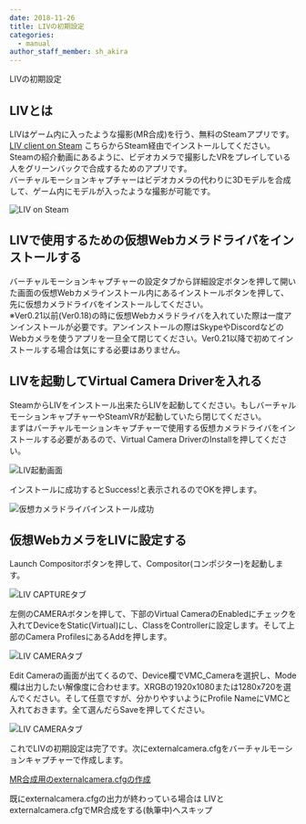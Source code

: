 ```yaml
---
date: 2018-11-26
title: LIVの初期設定
categories:
  - manual
author_staff_member: sh_akira
---
```


LIVの初期設定  

## LIVとは

LIVはゲーム内に入ったような撮影(MR合成)を行う、無料のSteamアプリです。  
[LIV client on Steam](https://store.steampowered.com/app/755540/LIV/) こちらからSteam経由でインストールしてください。  
Steamの紹介動画にあるように、ビデオカメラで撮影したVRをプレイしている人をグリーンバックで合成するためのアプリです。  
バーチャルモーションキャプチャーはビデオカメラの代わりに3Dモデルを合成して、ゲーム内にモデルが入ったような撮影が可能です。  

![LIV on Steam](https://rawcdn.githack.com/sh-akira/VirtualMotionCapture/aec0517c62537398c7c9ea772994ae56c992fd8a/docs/images/manual/3-1.png)
  
## LIVで使用するための仮想Webカメラドライバをインストールする

バーチャルモーションキャプチャーの設定タブから詳細設定ボタンを押して開いた画面の仮想Webカメラインストール内にあるインストールボタンを押して、先に仮想カメラドライバをインストールしてください。  
※Ver0.21以前(Ver0.18)の時に仮想Webカメラドライバを入れていた際は一度アンインストールが必要です。アンインストールの際はSkypeやDiscordなどのWebカメラを使うアプリを一旦全て閉じてください。Ver0.21以降で初めてインストールする場合は気にする必要はありません。

## LIVを起動してVirtual Camera Driverを入れる

SteamからLIVをインストール出来たらLIVを起動してください。もしバーチャルモーションキャプチャーやSteamVRが起動していたら閉じてください。  
まずはバーチャルモーションキャプチャーで使用する仮想カメラドライバをインストールする必要があるので、Virtual Camera DriverのInstallを押してください。

![LIV起動画面](https://rawcdn.githack.com/sh-akira/VirtualMotionCapture/aec0517c62537398c7c9ea772994ae56c992fd8a/docs/images/manual/3-2.png)

インストールに成功するとSuccess!と表示されるのでOKを押します。

![仮想カメラドライバインストール成功](https://rawcdn.githack.com/sh-akira/VirtualMotionCapture/aec0517c62537398c7c9ea772994ae56c992fd8a/docs/images/manual/3-3.png)

## 仮想WebカメラをLIVに設定する

Launch Compositorボタンを押して、Compositor(コンポジター)を起動します。

![LIV CAPTUREタブ](https://rawcdn.githack.com/sh-akira/VirtualMotionCapture/aec0517c62537398c7c9ea772994ae56c992fd8a/docs/images/manual/3-4.png)

左側のCAMERAボタンを押して、下部のVirtual CameraのEnabledにチェックを入れてDeviceをStatic(Virtual)にし、ClassをControllerに設定します。そして上部のCamera ProfilesにあるAddを押します。

![LIV CAMERAタブ](https://rawcdn.githack.com/sh-akira/VirtualMotionCapture/aec0517c62537398c7c9ea772994ae56c992fd8a/docs/images/manual/3-5.png)

Edit Cameraの画面が出てくるので、Device欄でVMC_Cameraを選択し、Mode欄は出力したい解像度に合わせます。XRGBの1920x1080または1280x720を選んでください。そして任意ですが、分かりやすいようにProfile NameにVMCと入れておきます。全て選んだらSaveを押してください。

![LIV CAMERAタブ](https://rawcdn.githack.com/sh-akira/VirtualMotionCapture/aec0517c62537398c7c9ea772994ae56c992fd8a/docs/images/manual/3-6.png)

これでLIVの初期設定は完了です。次にexternalcamera.cfgをバーチャルモーションキャプチャーで作成します。  
  
[MR合成用のexternalcamera.cfgの作成](https://sh-akira.github.io/VirtualMotionCapture/manual/MR%E5%90%88%E6%88%90%E7%94%A8%E3%81%AEexternalcamera.cfg%E3%81%AE%E4%BD%9C%E6%88%90.html)  
  
既にexternalcamera.cfgの出力が終わっている場合は
LIVとexternalcamera.cfgでMR合成をする(執筆中)へスキップ